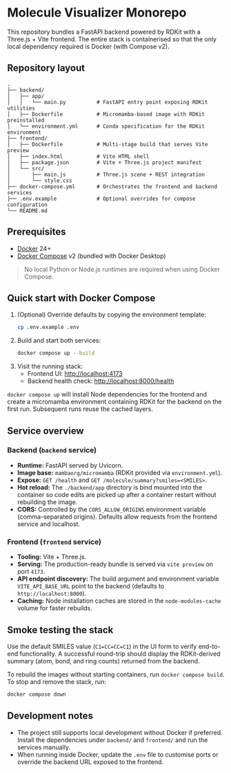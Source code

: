 # Molecule Visualizer Monorepo

This repository bundles a FastAPI backend powered by RDKit with a Three.js + Vite frontend. The entire stack is containerised so that the only local dependency required is Docker (with Compose v2).

## Repository layout

```
.
├── backend/
│   ├── app/
│   │   └── main.py          # FastAPI entry point exposing RDKit utilities
│   ├── Dockerfile           # Micromamba-based image with RDKit preinstalled
│   └── environment.yml      # Conda specification for the RDKit environment
├── frontend/
│   ├── Dockerfile           # Multi-stage build that serves Vite preview
│   ├── index.html           # Vite HTML shell
│   ├── package.json         # Vite + Three.js project manifest
│   └── src/
│       ├── main.js          # Three.js scene + REST integration
│       └── style.css
├── docker-compose.yml       # Orchestrates the frontend and backend services
├── .env.example             # Optional overrides for compose configuration
└── README.md
```

## Prerequisites

- [Docker](https://docs.docker.com/get-docker/) 24+
- [Docker Compose](https://docs.docker.com/compose/) v2 (bundled with Docker Desktop)

> No local Python or Node.js runtimes are required when using Docker Compose.

## Quick start with Docker Compose

1. (Optional) Override defaults by copying the environment template:
   ```bash
   cp .env.example .env
   ```
2. Build and start both services:
   ```bash
   docker compose up --build
   ```
3. Visit the running stack:
   - Frontend UI: [http://localhost:4173](http://localhost:4173)
   - Backend health check: [http://localhost:8000/health](http://localhost:8000/health)

`docker compose up` will install Node dependencies for the frontend and create a micromamba environment containing RDKit for the backend on the first run. Subsequent runs reuse the cached layers.

## Service overview

### Backend (`backend` service)
- **Runtime:** FastAPI served by Uvicorn.
- **Image base:** `mambaorg/micromamba` (RDKit provided via `environment.yml`).
- **Expose:** `GET /health` and `GET /molecule/summary?smiles=<SMILES>`.
- **Hot reload:** The `./backend/app` directory is bind mounted into the container so code edits are picked up after a container restart without rebuilding the image.
- **CORS:** Controlled by the `CORS_ALLOW_ORIGINS` environment variable (comma-separated origins). Defaults allow requests from the frontend service and localhost.

### Frontend (`frontend` service)
- **Tooling:** Vite + Three.js.
- **Serving:** The production-ready bundle is served via `vite preview` on port `4173`.
- **API endpoint discovery:** The build argument and environment variable `VITE_API_BASE_URL` point to the backend (defaults to `http://localhost:8000`).
- **Caching:** Node installation caches are stored in the `node-modules-cache` volume for faster rebuilds.

## Smoke testing the stack

Use the default SMILES value (`C1=CC=CC=C1`) in the UI form to verify end-to-end functionality. A successful round-trip should display the RDKit-derived summary (atom, bond, and ring counts) returned from the backend.

To rebuild the images without starting containers, run `docker compose build`. To stop and remove the stack, run:

```bash
docker compose down
```

## Development notes

- The project still supports local development without Docker if preferred. Install the dependencies under `backend/` and `frontend/` and run the services manually.
- When running inside Docker, update the `.env` file to customise ports or override the backend URL exposed to the frontend.
